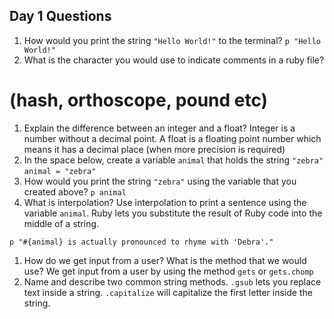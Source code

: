 ## Day 1 Questions

1. How would you print the string `"Hello World!"` to the terminal?
```p "Hello World!"```
1. What is the character you would use to indicate comments in a ruby file?
# (hash, orthoscope, pound etc)
1. Explain the difference between an integer and a float?
Integer is a number without a decimal point. A float is a floating point number which means it has a decimal place (when more precision is required)
1. In the space below, create a variable `animal` that holds the string `"zebra"`
```animal = "zebra"```
1. How would you print the string `"zebra"` using the variable that you created above?
```p animal```
1. What is interpolation? Use interpolation to print a sentence using the variable `animal`.
Ruby lets you substitute the result of Ruby code into the middle of a string.

```p "#{animal} is actually pronounced to rhyme with 'Debra'."```
1. How do we get input from a user? What is the method that we would use?
We get input from a user by using the method `gets` or `gets.chomp`
1. Name and describe two common string methods.
`.gsub` lets you replace text inside a string. 
`.capitalize` will capitalize the first letter inside the string.
